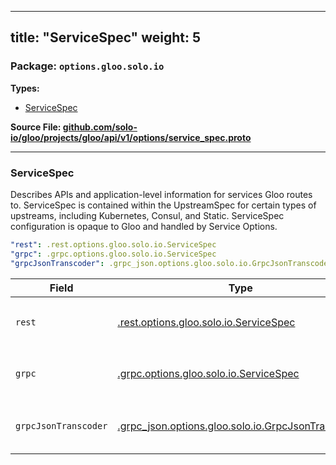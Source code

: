 
---
title: "ServiceSpec"
weight: 5
---

<!-- Code generated by solo-kit. DO NOT EDIT. -->


### Package: `options.gloo.solo.io` 
**Types:**


- [ServiceSpec](#servicespec-3)
  



**Source File: [github.com/solo-io/gloo/projects/gloo/api/v1/options/service_spec.proto](https://github.com/solo-io/gloo/blob/main/projects/gloo/api/v1/options/service_spec.proto)**





---
### ServiceSpec

 
Describes APIs and application-level information for services
Gloo routes to. ServiceSpec is contained within the UpstreamSpec for certain types
of upstreams, including Kubernetes, Consul, and Static.
ServiceSpec configuration is opaque to Gloo and handled by Service Options.

```yaml
"rest": .rest.options.gloo.solo.io.ServiceSpec
"grpc": .grpc.options.gloo.solo.io.ServiceSpec
"grpcJsonTranscoder": .grpc_json.options.gloo.solo.io.GrpcJsonTranscoder

```

| Field | Type | Description |
| ----- | ---- | ----------- | 
| `rest` | [.rest.options.gloo.solo.io.ServiceSpec](../rest/rest.proto.sk/#servicespec) |  Only one of `rest`, `grpc`, or `grpcJsonTranscoder` can be set. |
| `grpc` | [.grpc.options.gloo.solo.io.ServiceSpec](../grpc/grpc.proto.sk/#servicespec) |  Only one of `grpc`, `rest`, or `grpcJsonTranscoder` can be set. |
| `grpcJsonTranscoder` | [.grpc_json.options.gloo.solo.io.GrpcJsonTranscoder](../grpc_json/grpc_json.proto.sk/#grpcjsontranscoder) |  Only one of `grpcJsonTranscoder`, `rest`, or `grpc` can be set. |





<!-- Start of HubSpot Embed Code -->
<script type="text/javascript" id="hs-script-loader" async defer src="//js.hs-scripts.com/5130874.js"></script>
<!-- End of HubSpot Embed Code -->
